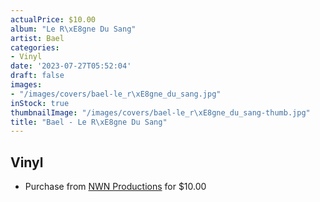```yaml
---
actualPrice: $10.00
album: "Le R\xE8gne Du Sang"
artist: Bael
categories:
- Vinyl
date: '2023-07-27T05:52:04'
draft: false
images:
- "/images/covers/bael-le_r\xE8gne_du_sang.jpg"
inStock: true
thumbnailImage: "/images/covers/bael-le_r\xE8gne_du_sang-thumb.jpg"
title: "Bael - Le R\xE8gne Du Sang"
---
```


## Vinyl
* Purchase from [NWN Productions](http://shop.nwnprod.com/index.php?route=product/product&path=76&product_id=26454&sort=pd.name&order=ASC) for $10.00
